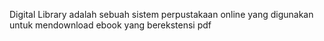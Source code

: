 Digital Library
adalah sebuah sistem perpustakaan online yang digunakan untuk mendownload ebook yang berekstensi pdf
